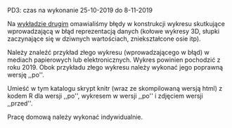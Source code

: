 PD3: czas na wykonanie 25-10-2019 do 8-11-2019

Na [wykładzie drugim](http://biecek.pl/Eseje/indexPomylka.html) omawialiśmy błędy w konstrukcji wykresu skutkujące wprowadzającą w błąd reprezentacją danych (kołowe wykresy 3D, słupki zaczynające się w dziwnych wartościach, zniekształcone osie itp).

Należy znaleźć przykład złego wykresu (wprowadzającego w błąd) w mediach papierowych lub elektronicznych. Wykres powinien pochodzić z roku 2019.
Obok przykładu złego wykresu należy wykonać jego poprawną wersję ,,po''.

Umieść w tym katalogu skrypt knitr (wraz ze skompilowaną wersją html) z kodem R dla wersji ,,po'', wykresem w wersji ,,po'' i zdjęciem wersji ,,przed''.

Pracę domową należy wykonać indywidualnie.

